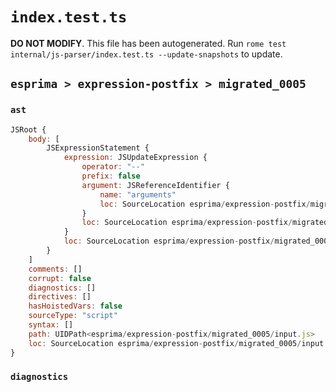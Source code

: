# `index.test.ts`

**DO NOT MODIFY**. This file has been autogenerated. Run `rome test internal/js-parser/index.test.ts --update-snapshots` to update.

## `esprima > expression-postfix > migrated_0005`

### `ast`

```javascript
JSRoot {
	body: [
		JSExpressionStatement {
			expression: JSUpdateExpression {
				operator: "--"
				prefix: false
				argument: JSReferenceIdentifier {
					name: "arguments"
					loc: SourceLocation esprima/expression-postfix/migrated_0005/input.js 1:0-1:9 (arguments)
				}
				loc: SourceLocation esprima/expression-postfix/migrated_0005/input.js 1:0-1:11
			}
			loc: SourceLocation esprima/expression-postfix/migrated_0005/input.js 1:0-1:11
		}
	]
	comments: []
	corrupt: false
	diagnostics: []
	directives: []
	hasHoistedVars: false
	sourceType: "script"
	syntax: []
	path: UIDPath<esprima/expression-postfix/migrated_0005/input.js>
	loc: SourceLocation esprima/expression-postfix/migrated_0005/input.js 1:0-2:0
}
```

### `diagnostics`

```

```

